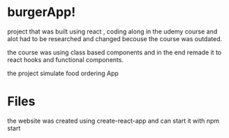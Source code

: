 # burgerApp!

project that was built using react , coding along in the udemy course and alot had to be researched and changed becouse the course was outdated.

the course was using class based components  and in the end remade it to react hooks and functional components.  

the project simulate food ordering App

# Files 

the website was created using create-react-app and can start it with npm start
